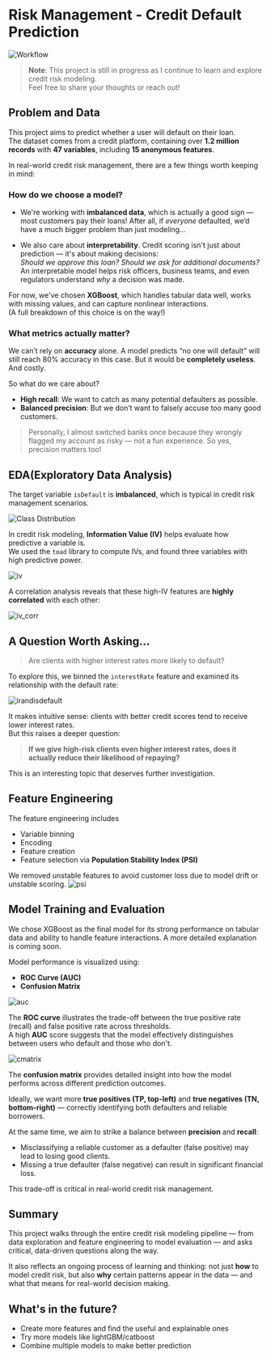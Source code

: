 # Risk Management - Credit Default Prediction
![Workflow](images/riskmanagement_workflow.png)

> **Note**: This project is still in progress as I continue to learn and explore credit risk modeling.  
> Feel free to share your thoughts or reach out!

## Problem and Data
This project aims to predict whether a user will default on their loan.  
The dataset comes from a credit platform, containing over **1.2 million records** with **47 variables**, including **15 anonymous features**.

In real-world credit risk management, there are a few things worth keeping in mind:

### How do we choose a model?

- We're working with **imbalanced data**, which is actually a good sign  — most customers pay their loans!
  After all, if *everyone* defaulted, we’d have a much bigger problem than just modeling...
  
- We also care about **interpretability**. Credit scoring isn't just about prediction — it's about making decisions:  
  *Should we approve this loan? Should we ask for additional documents?*  
  An interpretable model helps risk officers, business teams, and even regulators understand *why* a decision was made.


For now, we've chosen **XGBoost**, which handles tabular data well, works with missing values, and can capture nonlinear interactions.  
(A full breakdown of this choice is on the way!)

### What metrics actually matter?

We can’t rely on **accuracy** alone. A model predicts “no one will default” will still reach 80% accuracy in this case. But it would be **completely useless**. And costly.

So what do we care about?

- **High recall**: We want to catch as many potential defaulters as possible.  
- **Balanced precision**: But we don’t want to falsely accuse too many good customers.

> Personally, I almost switched banks once because they wrongly flagged my account as risky — not a fun experience. So yes, precision matters too!


## EDA(Exploratory Data Analysis)

The target variable `isDefault` is **imbalanced**, which is typical in credit risk management scenarios.

![Class Distribution](images/class_distribution.png)

In credit risk modeling, **Information Value (IV)** helps evaluate how predictive a variable is.  
We used the `toad` library to compute IVs, and found three variables with high predictive power.

![iv](images/iv.png)

A correlation analysis reveals that these high-IV features are **highly correlated** with each other:


![iv_corr](images/high_iv_corr.png)



## A Question Worth Asking...

> Are clients with higher interest rates more likely to default?

To explore this, we binned the `interestRate` feature and examined its relationship with the default rate:

![irandisdefault](images/interest_rate_and_bad_rate.png)

It makes intuitive sense: clients with better credit scores tend to receive lower interest rates.  
But this raises a deeper question:

> **If we give high-risk clients even higher interest rates, does it actually reduce their likelihood of repaying?**

This is an interesting topic that deserves further investigation.

## Feature Engineering

The feature engineering includes 
- Variable binning
- Encoding
- Feature creation
- Feature selection via **Population Stability Index (PSI)**


We removed unstable features to avoid customer loss due to model drift or unstable scoring.
![psi](images/psi.png)



## Model Training and Evaluation

We chose XGBoost as the final model for its strong performance on tabular data and ability to handle feature interactions. A more detailed explanation is coming soon.

Model performance is visualized using:

- **ROC Curve (AUC)**  
- **Confusion Matrix**

![auc](images/roc_curve_eda.png)

The **ROC curve** illustrates the trade-off between the true positive rate (recall) and false positive rate across thresholds.  
A high **AUC** score suggests that the model effectively distinguishes between users who default and those who don't.

![cmatrix](images/confusion_matrix_eda.png)

The **confusion matrix** provides detailed insight into how the model performs across different prediction outcomes.

Ideally, we want more **true positives (TP, top-left)** and **true negatives (TN, bottom-right)** — correctly identifying both defaulters and reliable borrowers.

At the same time, we aim to strike a balance between **precision** and **recall**:
- Misclassifying a reliable customer as a defaulter (false positive) may lead to losing good clients.
- Missing a true defaulter (false negative) can result in significant financial loss.

This trade-off is critical in real-world credit risk management.




## Summary 

This project walks through the entire credit risk modeling pipeline — from data exploration and feature engineering to model evaluation — and asks critical, data-driven questions along the way.

It also reflects an ongoing process of learning and thinking: not just **how** to model credit risk, but also **why** certain patterns appear in the data — and what that means for real-world decision making.


## What's in the future?
- Create more features and find the useful and explainable ones
- Try more models like lightGBM/catboost
- Combine multiple models to make better prediction